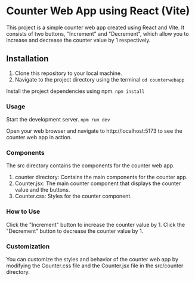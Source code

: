 # Counter Web App using React (Vite)

This project is a simple counter web app created using React and Vite. It consists of two buttons, "Increment" and "Decrement", which allow you to increase and decrease the counter value by 1 respectively.

## Installation

1. Clone this repository to your local machine.
2. Navigate to the project directory using the terminal
``cd counterwebapp ``

Install the project dependencies using npm.
``npm install ``

### Usage
Start the development server.
`` npm run dev ``

Open your web browser and navigate to http://localhost:5173 to see the counter web app in action.

### Components
The src directory contains the components for the counter web app.

1. counter directory: Contains the main components for the counter app.
2. Counter.jsx: The main counter component that displays the counter value and the buttons.
3. Counter.css: Styles for the counter component.

### How to Use
Click the "Increment" button to increase the counter value by 1.
Click the "Decrement" button to decrease the counter value by 1.

### Customization
You can customize the styles and behavior of the counter web app by modifying the Counter.css file and the Counter.jsx file in the src/counter directory.